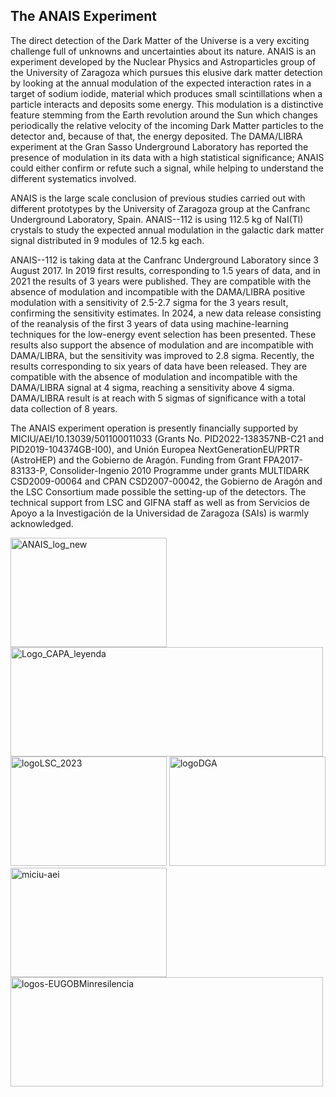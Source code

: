 ## The ANAIS Experiment

The direct detection of the Dark Matter of the Universe is a very exciting challenge full of unknowns and uncertainties about its nature. ANAIS is an experiment developed by the Nuclear Physics and Astroparticles group of the University of Zaragoza which pursues this elusive dark matter detection by looking at the annual modulation of the expected interaction rates in a target of sodium iodide, material which produces small scintillations when a particle interacts and deposits some energy. This modulation is a distinctive feature stemming from the Earth revolution around the Sun which changes periodically the relative velocity of the incoming Dark Matter particles to the detector and, because of that, the energy deposited. The DAMA/LIBRA experiment at the Gran Sasso Underground Laboratory has reported the presence of modulation in its data with a high statistical significance; ANAIS could either confirm or refute such a signal, while helping to understand the different systematics involved.

ANAIS is the large scale conclusion of previous studies carried out with different prototypes by the University of Zaragoza group at the Canfranc Underground Laboratory, Spain. ANAIS--112 is using 112.5 kg of NaI(Tl) crystals to study the expected annual modulation in the galactic dark matter signal distributed in 9 modules of 12.5 kg each.

ANAIS--112 is taking data at the Canfranc Underground Laboratory since 3 August 2017. In 2019 first results, corresponding to 1.5 years of data, and in 2021 the results of 3 years were published. They are compatible with the absence of modulation and incompatible with the DAMA/LIBRA positive modulation with a sensitivity of 2.5-2.7 sigma for the 3 years result, confirming the sensitivity estimates. In 2024, a new data release consisting of the reanalysis of the first 3 years of data using machine-learning techniques for the low-energy event selection has been presented. These results also support the absence of modulation and are incompatible with DAMA/LIBRA, but the sensitivity was improved to 2.8 sigma. Recently, the results corresponding to six years of data have been released. They are compatible with the absence of modulation and incompatible with the DAMA/LIBRA signal at 4 sigma, reaching a sensitivity above 4 sigma. DAMA/LIBRA result is at reach with 5 sigmas of significance with a total data collection of 8 years.

The ANAIS experiment operation is presently financially supported by MICIU/AEI/10.13039/501100011033 (Grants No. PID2022-138357NB-C21 and PID2019-104374GB-I00), and Unión Europea NextGenerationEU/PRTR (AstroHEP) and the Gobierno de Aragón. Funding from Grant FPA2017-83133-P, Consolider-Ingenio 2010 Programme under grants MULTIDARK CSD2009-00064 and CPAN CSD2007-00042, the Gobierno de Aragón and the LSC Consortium made possible the setting-up of the detectors. The technical support from LSC and GIFNA staff as well as from Servicios de Apoyo a la Investigación de la Universidad de Zaragoza (SAIs) is warmly acknowledged.

<img width="250" height="175" alt="ANAIS_log_new" src="https://github.com/user-attachments/assets/553b25d8-b1ba-4e6b-80b2-94535ad9b811" />
<img width="500" height="175" alt="Logo_CAPA_leyenda" src="https://github.com/user-attachments/assets/a3aade8c-4cd0-4a57-ad07-b8da7eea07a4" />
<img width="250" height="175" alt="logoLSC_2023" src="https://github.com/user-attachments/assets/8186490e-73f2-4e32-86a1-2067980a9492" />

<img width="250" height="175" alt="logoDGA" src="https://github.com/user-attachments/assets/cd3e1ab8-8c38-44cb-ad09-d92224b8d1ec" />
<img width="250" height="175" alt="miciu-aei" src="https://github.com/user-attachments/assets/eb222ad4-6757-4395-af96-b72b81723ea2" />
<img width="500" height="175" alt="logos-EUGOBMinresilencia" src="https://github.com/user-attachments/assets/c917cc2f-a4f4-440b-8d5f-df44d7f621b5" />
